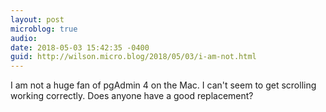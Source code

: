 ```yaml
---
layout: post
microblog: true
audio: 
date: 2018-05-03 15:42:35 -0400
guid: http://wilson.micro.blog/2018/05/03/i-am-not.html
---
```

I am not a huge fan of pgAdmin 4 on the Mac. I can't seem to get scrolling working correctly. Does anyone have a good replacement?
